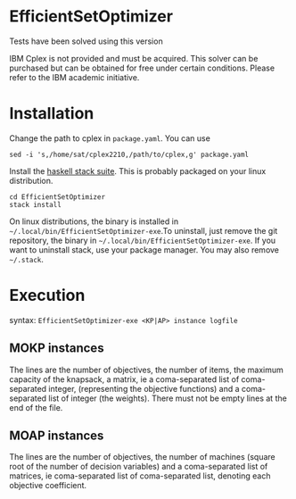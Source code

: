 # EfficientSetOptimizer

Tests have been solved using this version

IBM Cplex is not provided and must be acquired. This solver can be purchased but can be obtained for free under certain conditions. Please refer to the IBM academic initiative.

# Installation

Change the path to cplex in `package.yaml`. You can use

```
sed -i 's,/home/sat/cplex2210,/path/to/cplex,g' package.yaml
```

Install the [haskell stack suite](https://docs.haskellstack.org/en/stable/). This is probably packaged on your linux distribution.

```
cd EfficientSetOptimizer
stack install

```

On linux distributions, the binary is installed in `~/.local/bin/EfficientSetOptimizer-exe`.To uninstall, just remove the git repository, the binary in `~/.local/bin/EfficientSetOptimizer-exe`. If you want to uninstall stack, use your package manager. You may also remove `~/.stack`.


# Execution

syntax: `EfficientSetOptimizer-exe <KP|AP> instance logfile`

## MOKP instances

The lines are the number of objectives, the number of items, the maximum capacity of the knapsack, a matrix, ie a coma-separated list of coma-separated integer, (representing the objective functions) and a coma-separated list of integer (the weights). There must not be empty lines at the end of the file.

## MOAP instances

The lines are the number of objectives, the number of machines (square root of the number of decision variables) and a coma-separated list of matrices, ie coma-separated list of coma-separated list, denoting each objective coefficient.

